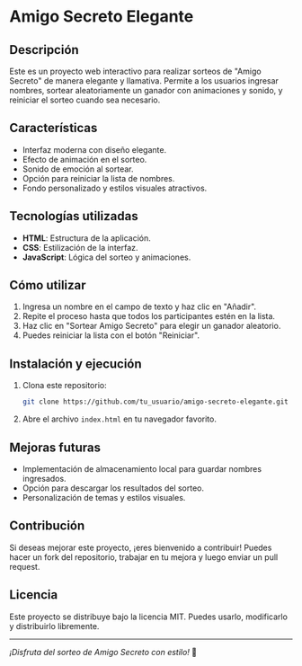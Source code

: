 # Amigo Secreto Elegante

## Descripción
Este es un proyecto web interactivo para realizar sorteos de "Amigo Secreto" de manera elegante y llamativa. Permite a los usuarios ingresar nombres, sortear aleatoriamente un ganador con animaciones y sonido, y reiniciar el sorteo cuando sea necesario.

## Características
- Interfaz moderna con diseño elegante.
- Efecto de animación en el sorteo.
- Sonido de emoción al sortear.
- Opción para reiniciar la lista de nombres.
- Fondo personalizado y estilos visuales atractivos.

## Tecnologías utilizadas
- **HTML**: Estructura de la aplicación.
- **CSS**: Estilización de la interfaz.
- **JavaScript**: Lógica del sorteo y animaciones.

## Cómo utilizar
1. Ingresa un nombre en el campo de texto y haz clic en "Añadir".
2. Repite el proceso hasta que todos los participantes estén en la lista.
3. Haz clic en "Sortear Amigo Secreto" para elegir un ganador aleatorio.
4. Puedes reiniciar la lista con el botón "Reiniciar".

## Instalación y ejecución
1. Clona este repositorio:
   ```bash
   git clone https://github.com/tu_usuario/amigo-secreto-elegante.git
   ```
2. Abre el archivo `index.html` en tu navegador favorito.


## Mejoras futuras
- Implementación de almacenamiento local para guardar nombres ingresados.
- Opción para descargar los resultados del sorteo.
- Personalización de temas y estilos visuales.

## Contribución
Si deseas mejorar este proyecto, ¡eres bienvenido a contribuir! Puedes hacer un fork del repositorio, trabajar en tu mejora y luego enviar un pull request.

## Licencia
Este proyecto se distribuye bajo la licencia MIT. Puedes usarlo, modificarlo y distribuirlo libremente.

---
_¡Disfruta del sorteo de Amigo Secreto con estilo!_ 🎉

